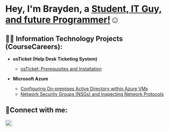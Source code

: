 <h1>Hey, I'm Brayden, a <a href="https://www.linkedin.com/in/brayden-thompson-29a670342/"> Student, IT Guy, and future Programmer!</a>☺</h1>

<h2>👨‍💻 Information Technology Projects (CourseCareers):</h2>

- <b>osTicket (Help Desk Ticketing System)</b>
  - [osTicket: Prerequisites and Installation](https://github.com/braydnthompsn/osticket-prereqs)

- <b>Microsoft Azure</b>
  - [Configuring On-premises Active Directory within Azure VMs](https://github.com/braydnthompsn/configure-ad)
  - [Network Security Groups (NSGs) and Inspecting Network Protocols](https://github.com/braydnthompsn/azure-network-protocols)

<h2>🤳Connect with me:</h2>

[<img align="left" alt="Brayden | LinkedIn" width="22px" src="https://cdn.jsdelivr.net/npm/simple-icons@v3/icons/linkedin.svg" />][linkedin]


[linkedin]: https://www.linkedin.com/in/brayden-thompson-29a670342/
